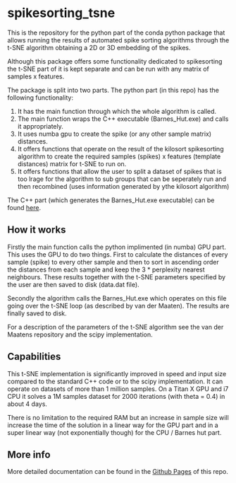 # spikesorting_tsne

This is the repository for the python part of the conda python package that allows running the results of automated spike sorting algorithms through the t-SNE algorithm obtaining a 2D or 3D embedding of the spikes. 

Although this package offers some functionality dedicated to spikesorting the t-SNE part of it is kept separate and can be run with any matrix of samples x features.

The package is split into two parts. The python part (in this repo) has the following functionality:

1. It has the main function through which the whole algorithm is called.
2. The main function wraps the C++ executable (Barnes_Hut.exe) and calls it appropriately.
3. It uses numba gpu to create the spike (or any other sample matrix) distances.
4. It offers functions that operate on the result of the kilosort spikesorting algorithm to create the required samples (spikes) x features (template distances) matrix for t-SNE to run on.
5. It offers functions that allow the user to split a dataset of spikes that is too lrage for the algorithm to sub groups that can be seperately run and then recombined (uses information generated by ythe kilosort algorithm)

The C++ part (which generates the Barnes_Hut.exe executable) can be found [here](https://github.com/georgedimitriadis/spikesorting_tsne_bhpart).


## How it works
Firstly the main function calls the python implimented (in numba) GPU part.
This uses the GPU to do two things. First to calculate the distances of every sample (spike) to every other sample and then to sort in ascending order the distances from each sample and keep the 3 * perplexity nearest neighbours. These results together with the t-SNE parameters specified by the user are then saved to disk (data.dat file).

Secondly the algorithm calls the Barnes_Hut.exe which operates on this file going over the t-SNE loop (as described by van der Maaten). The results are finally saved to disk.

For a description of the parameters of the t-SNE algorithm see the van der Maatens repository and the scipy implementation.

## Capabilities
This t-SNE implementation is significantly improved in speed and input size compared to the standard C++ code or to the scipy implementation. It can operate on datasets of more than 1 million samples. On a Titan X GPU and i7 CPU it solves a 1M samples dataset for 2000 iterations (with theta = 0.4) in about 4 days. 

There is no limitation to the required RAM but an increase in sample size will increase the time of the solution in a linear way for the GPU part and in a super linear way (not exponentially though) for the CPU / Barnes hut part.

## More info
More detailed documentation can be found in the [Github Pages](https://georgedimitriadis.github.io/spikesorting_tsne/) of this repo.